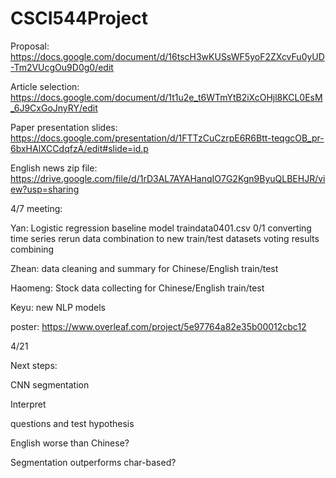 # CSCI544Project

Proposal: https://docs.google.com/document/d/16tscH3wKUSsWF5yoF2ZXcvFu0yUD-Tm2VUcgOu9D0g0/edit

Article selection: https://docs.google.com/document/d/1t1u2e_t6WTmYtB2iXcOHjl8KCL0EsM_6J9CxGoJnyRY/edit

Paper presentation slides: https://docs.google.com/presentation/d/1FTTzCuCzrpE6R6Btt-teqgcOB_pr-6bxHAlXCCdqfzA/edit#slide=id.p

English news zip file: https://drive.google.com/file/d/1rD3AL7AYAHanqIO7G2Kgn9ByuQLBEHJR/view?usp=sharing



4/7 meeting:

Yan:
Logistic regression baseline model
traindata0401.csv 0/1 converting
time series rerun
data combination to new train/test datasets
voting results combining

Zhean:
data cleaning and summary for Chinese/English train/test

Haomeng:
Stock data collecting for Chinese/English train/test


Keyu:
new NLP models

poster:
https://www.overleaf.com/project/5e97764a82e35b00012cbc12


4/21

Next steps:

CNN segmentation

Interpret

questions and test hypothesis

English worse than Chinese?

Segmentation outperforms char-based?


